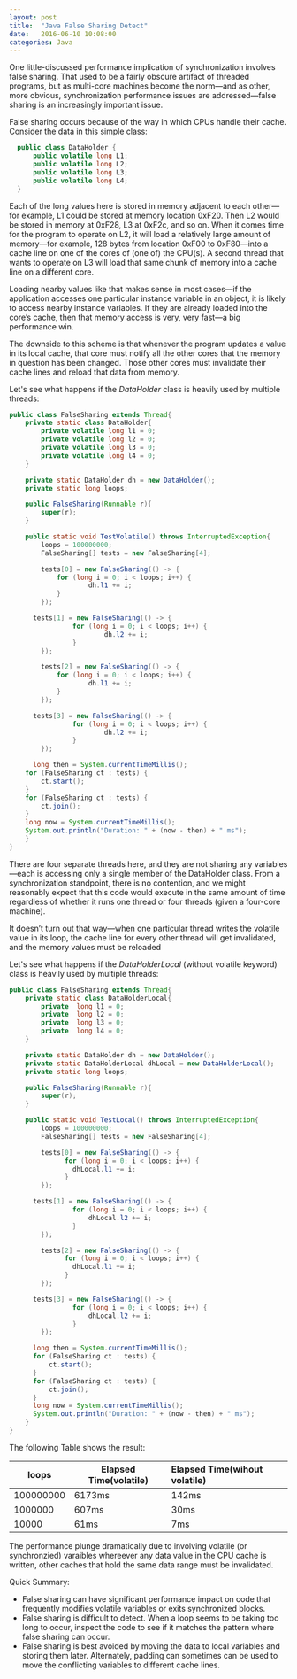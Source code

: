 ```yaml
---
layout: post
title:  "Java False Sharing Detect"
date:   2016-06-10 10:08:00
categories: Java
---
```


One little-discussed performance implication of synchronization involves false sharing. That used to be a fairly obscure artifact of threaded programs, but as multi-core machines become the norm—and as other, more obvious, synchronization performance issues are addressed—false sharing is an increasingly important issue.

False sharing occurs because of the way in which CPUs handle their cache. Consider the data in this simple class:

```java
  public class DataHolder {
      public volatile long L1;
      public volatile long L2;
      public volatile long L3;
      public volatile long L4;
  }
```
Each of the long values here is stored in memory adjacent to each other—for example, L1 could be stored at memory location 0xF20. Then L2 would be stored in memory at 0xF28, L3 at 0xF2c, and so on. When it comes time for the program to operate on L2, it will load a relatively large amount of memory—for example, 128 bytes from location 0xF00 to 0xF80—into a cache line on one of the cores of (one of) the CPU(s). A second thread that wants to operate on L3 will load that same chunk of memory into a cache line on a different core.

Loading nearby values like that makes sense in most cases—if the application accesses one particular instance variable in an object, it is likely to access nearby instance variables. If they are already loaded into the core’s cache, then that memory access is very, very fast—a big performance win.

The downside to this scheme is that whenever the program updates a value in its local cache, that core must notify all the other cores that the memory in question has been changed. Those other cores must invalidate their cache lines and reload that data from memory.

Let's see what happens if the *DataHolder* class is heavily used by multiple threads:

```java
public class FalseSharing extends Thread{
	private static class DataHolder{
		private volatile long l1 = 0;
		private volatile long l2 = 0;
		private volatile long l3 = 0;
		private volatile long l4 = 0;
	}

	private static DataHolder dh = new DataHolder();
	private static long loops;

	public FalseSharing(Runnable r){
		super(r);
	}

	public static void TestVolatile() throws InterruptedException{
		loops = 100000000;
		FalseSharing[] tests = new FalseSharing[4];

		tests[0] = new FalseSharing(() -> {
            for (long i = 0; i < loops; i++) {
                    dh.l1 += i;
            }
	    });

	  tests[1] = new FalseSharing(() -> {
	            for (long i = 0; i < loops; i++) {
	                    dh.l2 += i;
	            }
	    });

		tests[2] = new FalseSharing(() -> {
            for (long i = 0; i < loops; i++) {
                    dh.l1 += i;
            }
	    });

	  tests[3] = new FalseSharing(() -> {
	            for (long i = 0; i < loops; i++) {
	                    dh.l2 += i;
	            }
	    });

	  long then = System.currentTimeMillis();
    for (FalseSharing ct : tests) {
        ct.start();
    }
    for (FalseSharing ct : tests) {
        ct.join();
    }
    long now = System.currentTimeMillis();
    System.out.println("Duration: " + (now - then) + " ms");
	}
}
```

There are four separate threads here, and they are not sharing any variables—each is accessing only a single member of the DataHolder class. From a synchronization standpoint, there is no contention, and we might reasonably expect that this code would execute in the same amount of time regardless of whether it runs one thread or four threads (given a four-core machine).

It doesn’t turn out that way—when one particular thread writes the volatile value in its loop, the cache line for every other thread will get invalidated, and the memory values must be reloaded

Let's see what happens if the *DataHolderLocal* (without volatile keyword) class is heavily used by multiple threads:

```java
public class FalseSharing extends Thread{
  	private static class DataHolderLocal{
  		private  long l1 = 0;
  		private  long l2 = 0;
  		private  long l3 = 0;
  		private  long l4 = 0;
  	}

  	private static DataHolder dh = new DataHolder();
  	private static DataHolderLocal dhLocal = new DataHolderLocal();
  	private static long loops;

  	public FalseSharing(Runnable r){
  		super(r);
  	}

  	public static void TestLocal() throws InterruptedException{
  		loops = 100000000;
  		FalseSharing[] tests = new FalseSharing[4];

  		tests[0] = new FalseSharing(() -> {
              for (long i = 0; i < loops; i++) {
              	dhLocal.l1 += i;
              }
  	    });

  	  tests[1] = new FalseSharing(() -> {
  	            for (long i = 0; i < loops; i++) {
  	            	dhLocal.l2 += i;
  	            }
  	    });

  		tests[2] = new FalseSharing(() -> {
              for (long i = 0; i < loops; i++) {
              	dhLocal.l1 += i;
              }
  	    });

  	  tests[3] = new FalseSharing(() -> {
  	            for (long i = 0; i < loops; i++) {
  	            	dhLocal.l2 += i;
  	            }
  	    });

  	  long then = System.currentTimeMillis();
      for (FalseSharing ct : tests) {
          ct.start();
      }
      for (FalseSharing ct : tests) {
          ct.join();
      }
      long now = System.currentTimeMillis();
      System.out.println("Duration: " + (now - then) + " ms");
  	}
}
```

The following Table shows the result:


|loops         | Elapsed Time(volatile)         | Elapsed Time(wihout volatile)     |
|--------------|-------------------------------|:----------------------------------|
|100000000     |     6173ms                     |          142ms                    |
|1000000       |     607ms                      |           30ms                    |
|10000         |     61ms                       |           7ms                     |


The performance plunge dramatically due to involving volatile (or synchronzied) varaibles whereever any data value in the CPU cache is written, other caches that hold the same data range must be invalidated.

Quick Summary:
  * False sharing can have significant performance impact on code that frequently modifies volatile variables or exits synchronized blocks.
  * False sharing is difficult to detect. When a loop seems to be taking too long to occur, inspect the code to see if it matches the pattern where false sharing can occur.
  * False sharing is best avoided by moving the data to local variables and storing them later. Alternately, padding can sometimes can be used to move the conflicting variables to different cache lines.
